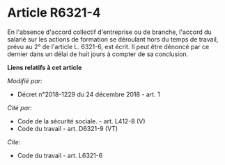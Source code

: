 # Article R6321-4

En l'absence d'accord collectif d'entreprise ou de branche, l'accord du salarié sur les actions de formation se déroulant
hors du temps de travail, prévu au 2° de l'article L. 6321-6, est écrit. Il peut être dénoncé par ce dernier dans un délai de
huit jours à compter de sa conclusion.

**Liens relatifs à cet article**

_Modifié par_:

  - Décret n°2018-1229 du 24 décembre 2018 - art. 1

_Cité par_:

  - Code de la sécurité sociale. - art. L412-8 (V)
  - Code du travail - art. D6321-9 (VT)

_Cite_:

  - Code du travail - art. L6321-6
